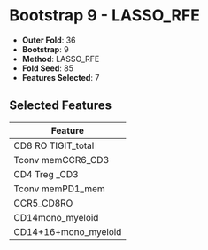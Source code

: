 # Bootstrap 9 - LASSO_RFE

- **Outer Fold**: 36
- **Bootstrap**: 9
- **Method**: LASSO_RFE
- **Fold Seed**: 85
- **Features Selected**: 7

## Selected Features

| Feature |
|---------|
| CD8 RO TIGIT_total |
| Tconv memCCR6_CD3 |
| CD4 Treg _CD3 |
| Tconv memPD1_mem |
| CCR5_CD8RO |
| CD14mono_myeloid |
| CD14+16+mono_myeloid |
